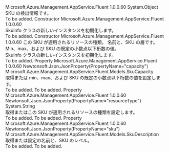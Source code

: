 <Type Name="SkuInfo" FullName="Microsoft.Azure.Management.AppService.Fluent.Models.SkuInfo">
  <TypeSignature Language="C#" Value="public class SkuInfo" />
  <TypeSignature Language="ILAsm" Value=".class public auto ansi beforefieldinit SkuInfo extends System.Object" />
  <TypeSignature Language="DocId" Value="T:Microsoft.Azure.Management.AppService.Fluent.Models.SkuInfo" />
  <TypeSignature Language="VB.NET" Value="Public Class SkuInfo" />
  <TypeSignature Language="F#" Value="type SkuInfo = class" />
  <AssemblyInfo>
    <AssemblyName>Microsoft.Azure.Management.AppService.Fluent</AssemblyName>
    <AssemblyVersion>1.0.0.60</AssemblyVersion>
  </AssemblyInfo>
  <Base>
    <BaseTypeName>System.Object</BaseTypeName>
  </Base>
  <Interfaces />
  <Docs>
    <summary>
            SKU の検出情報です。
            </summary>
    <remarks>To be added.</remarks>
  </Docs>
  <Members>
    <Member MemberName=".ctor">
      <MemberSignature Language="C#" Value="public SkuInfo ();" />
      <MemberSignature Language="ILAsm" Value=".method public hidebysig specialname rtspecialname instance void .ctor() cil managed" />
      <MemberSignature Language="DocId" Value="M:Microsoft.Azure.Management.AppService.Fluent.Models.SkuInfo.#ctor" />
      <MemberSignature Language="VB.NET" Value="Public Sub New ()" />
      <MemberType>Constructor</MemberType>
      <AssemblyInfo>
        <AssemblyName>Microsoft.Azure.Management.AppService.Fluent</AssemblyName>
        <AssemblyVersion>1.0.0.60</AssemblyVersion>
      </AssemblyInfo>
      <Parameters />
      <Docs>
        <summary>
            SkuInfo クラスの新しいインスタンスを初期化します。
            </summary>
        <remarks>To be added.</remarks>
      </Docs>
    </Member>
    <Member MemberName=".ctor">
      <MemberSignature Language="C#" Value="public SkuInfo (string resourceType = null, Microsoft.Azure.Management.AppService.Fluent.Models.SkuDescription sku = null, Microsoft.Azure.Management.AppService.Fluent.Models.SkuCapacity capacity = null);" />
      <MemberSignature Language="ILAsm" Value=".method public hidebysig specialname rtspecialname instance void .ctor(string resourceType, class Microsoft.Azure.Management.AppService.Fluent.Models.SkuDescription sku, class Microsoft.Azure.Management.AppService.Fluent.Models.SkuCapacity capacity) cil managed" />
      <MemberSignature Language="DocId" Value="M:Microsoft.Azure.Management.AppService.Fluent.Models.SkuInfo.#ctor(System.String,Microsoft.Azure.Management.AppService.Fluent.Models.SkuDescription,Microsoft.Azure.Management.AppService.Fluent.Models.SkuCapacity)" />
      <MemberSignature Language="VB.NET" Value="Public Sub New (Optional resourceType As String = null, Optional sku As SkuDescription = null, Optional capacity As SkuCapacity = null)" />
      <MemberSignature Language="F#" Value="new Microsoft.Azure.Management.AppService.Fluent.Models.SkuInfo : string * Microsoft.Azure.Management.AppService.Fluent.Models.SkuDescription * Microsoft.Azure.Management.AppService.Fluent.Models.SkuCapacity -&gt; Microsoft.Azure.Management.AppService.Fluent.Models.SkuInfo" Usage="new Microsoft.Azure.Management.AppService.Fluent.Models.SkuInfo (resourceType, sku, capacity)" />
      <MemberType>Constructor</MemberType>
      <AssemblyInfo>
        <AssemblyName>Microsoft.Azure.Management.AppService.Fluent</AssemblyName>
        <AssemblyVersion>1.0.0.60</AssemblyVersion>
      </AssemblyInfo>
      <Parameters>
        <Parameter Name="resourceType" Type="System.String" />
        <Parameter Name="sku" Type="Microsoft.Azure.Management.AppService.Fluent.Models.SkuDescription" />
        <Parameter Name="capacity" Type="Microsoft.Azure.Management.AppService.Fluent.Models.SkuCapacity" />
      </Parameters>
      <Docs>
        <param name="resourceType">この SKU が適用されるリソースの種類。</param>
        <param name="sku">名前と、SKU の層です。</param>
        <param name="capacity">Min、max、および SKU の既定の小数点以下桁数の値。</param>
        <summary>
            SkuInfo クラスの新しいインスタンスを初期化します。
            </summary>
        <remarks>To be added.</remarks>
      </Docs>
    </Member>
    <Member MemberName="Capacity">
      <MemberSignature Language="C#" Value="public Microsoft.Azure.Management.AppService.Fluent.Models.SkuCapacity Capacity { get; set; }" />
      <MemberSignature Language="ILAsm" Value=".property instance class Microsoft.Azure.Management.AppService.Fluent.Models.SkuCapacity Capacity" />
      <MemberSignature Language="DocId" Value="P:Microsoft.Azure.Management.AppService.Fluent.Models.SkuInfo.Capacity" />
      <MemberSignature Language="VB.NET" Value="Public Property Capacity As SkuCapacity" />
      <MemberSignature Language="F#" Value="member this.Capacity : Microsoft.Azure.Management.AppService.Fluent.Models.SkuCapacity with get, set" Usage="Microsoft.Azure.Management.AppService.Fluent.Models.SkuInfo.Capacity" />
      <MemberType>Property</MemberType>
      <AssemblyInfo>
        <AssemblyName>Microsoft.Azure.Management.AppService.Fluent</AssemblyName>
        <AssemblyVersion>1.0.0.60</AssemblyVersion>
      </AssemblyInfo>
      <Attributes>
        <Attribute>
          <AttributeName>Newtonsoft.Json.JsonProperty(PropertyName="capacity")</AttributeName>
        </Attribute>
      </Attributes>
      <ReturnValue>
        <ReturnType>Microsoft.Azure.Management.AppService.Fluent.Models.SkuCapacity</ReturnType>
      </ReturnValue>
      <Docs>
        <summary>
            取得または min、max、および SKU の既定の小数点以下桁数の値を設定します。
            </summary>
        <value>To be added.</value>
        <remarks>To be added.</remarks>
      </Docs>
    </Member>
    <Member MemberName="ResourceType">
      <MemberSignature Language="C#" Value="public string ResourceType { get; set; }" />
      <MemberSignature Language="ILAsm" Value=".property instance string ResourceType" />
      <MemberSignature Language="DocId" Value="P:Microsoft.Azure.Management.AppService.Fluent.Models.SkuInfo.ResourceType" />
      <MemberSignature Language="VB.NET" Value="Public Property ResourceType As String" />
      <MemberSignature Language="F#" Value="member this.ResourceType : string with get, set" Usage="Microsoft.Azure.Management.AppService.Fluent.Models.SkuInfo.ResourceType" />
      <MemberType>Property</MemberType>
      <AssemblyInfo>
        <AssemblyName>Microsoft.Azure.Management.AppService.Fluent</AssemblyName>
        <AssemblyVersion>1.0.0.60</AssemblyVersion>
      </AssemblyInfo>
      <Attributes>
        <Attribute>
          <AttributeName>Newtonsoft.Json.JsonProperty(PropertyName="resourceType")</AttributeName>
        </Attribute>
      </Attributes>
      <ReturnValue>
        <ReturnType>System.String</ReturnType>
      </ReturnValue>
      <Docs>
        <summary>
            取得またはこの SKU が適用されるリソースの種類を設定します。
            </summary>
        <value>To be added.</value>
        <remarks>To be added.</remarks>
      </Docs>
    </Member>
    <Member MemberName="Sku">
      <MemberSignature Language="C#" Value="public Microsoft.Azure.Management.AppService.Fluent.Models.SkuDescription Sku { get; set; }" />
      <MemberSignature Language="ILAsm" Value=".property instance class Microsoft.Azure.Management.AppService.Fluent.Models.SkuDescription Sku" />
      <MemberSignature Language="DocId" Value="P:Microsoft.Azure.Management.AppService.Fluent.Models.SkuInfo.Sku" />
      <MemberSignature Language="VB.NET" Value="Public Property Sku As SkuDescription" />
      <MemberSignature Language="F#" Value="member this.Sku : Microsoft.Azure.Management.AppService.Fluent.Models.SkuDescription with get, set" Usage="Microsoft.Azure.Management.AppService.Fluent.Models.SkuInfo.Sku" />
      <MemberType>Property</MemberType>
      <AssemblyInfo>
        <AssemblyName>Microsoft.Azure.Management.AppService.Fluent</AssemblyName>
        <AssemblyVersion>1.0.0.60</AssemblyVersion>
      </AssemblyInfo>
      <Attributes>
        <Attribute>
          <AttributeName>Newtonsoft.Json.JsonProperty(PropertyName="sku")</AttributeName>
        </Attribute>
      </Attributes>
      <ReturnValue>
        <ReturnType>Microsoft.Azure.Management.AppService.Fluent.Models.SkuDescription</ReturnType>
      </ReturnValue>
      <Docs>
        <summary>
            取得または設定の名前と、SKU のレベル。
            </summary>
        <value>To be added.</value>
        <remarks>To be added.</remarks>
      </Docs>
    </Member>
  </Members>
</Type>